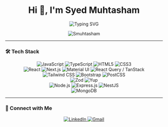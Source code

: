 <h1 align="center">Hi 👋, I'm Syed Muhtasham</h1>

<p align="center">
  <img src="https://readme-typing-svg.demolab.com/?lines=Full+Stack+MERN+Developer;TypeScript+%7C+Next.js+%7C+NestJS;Clean+Code+%7C+Performance+Focused&font=Fira%20Code&center=true&width=440&height=45&color=F7F7F7&vCenter=true&pause=1000&size=22" alt="Typing SVG" />
</p>

<p align="center">
  <img src="https://komarev.com/ghpvc/?username=Smuhtasham&label=Profile%20Views&color=0e75b6&style=flat" alt="Smuhtasham" />
</p>


---
### 🛠️ Tech Stack

<p align="center">
  <!-- Languages -->
  <img src="https://img.shields.io/badge/JavaScript-F7DF1E?style=for-the-badge&logo=javascript&logoColor=black" alt="JavaScript"/>
  <img src="https://img.shields.io/badge/TypeScript-3178C6?style=for-the-badge&logo=typescript&logoColor=white" alt="TypeScript"/>
  <img src="https://img.shields.io/badge/HTML5-E34F26?style=for-the-badge&logo=html5&logoColor=white" alt="HTML5"/>
  <img src="https://img.shields.io/badge/CSS3-1572B6?style=for-the-badge&logo=css3&logoColor=white" alt="CSS3"/>
  <br/>

  <!-- Frontend -->
  <img src="https://img.shields.io/badge/React-20232A?style=for-the-badge&logo=react&logoColor=61DAFB" alt="React"/>
  <img src="https://img.shields.io/badge/Next.js-000000?style=for-the-badge&logo=nextdotjs&logoColor=white" alt="Next.js"/>
  <img src="https://img.shields.io/badge/Material%20UI-007FFF?style=for-the-badge&logo=mui&logoColor=white" alt="Material UI"/>
  <img src="https://img.shields.io/badge/TanStack%20Query-FF4154?style=for-the-badge&logo=reactquery&logoColor=white" alt="React Query / TanStack"/>
  <br/>

  <!-- Styling -->
  <img src="https://img.shields.io/badge/Tailwind%20CSS-38B2AC?style=for-the-badge&logo=tailwindcss&logoColor=white" alt="Tailwind CSS"/>
  <img src="https://img.shields.io/badge/Bootstrap-7952B3?style=for-the-badge&logo=bootstrap&logoColor=white" alt="Bootstrap"/>
  <img src="https://img.shields.io/badge/PostCSS-DD3A0A?style=for-the-badge&logo=postcss&logoColor=white" alt="PostCSS"/>
  <br/>

  <!-- Validation & Data Fetching -->
  <img src="https://img.shields.io/badge/Zod-3C3C3C?style=for-the-badge&logo=typescript&logoColor=white" alt="Zod"/>
  <img src="https://img.shields.io/badge/Yup-29B6F6?style=for-the-badge&logoColor=white" alt="Yup"/>
  <br/>

  <!-- Backend -->
  <img src="https://img.shields.io/badge/Node.js-339933?style=for-the-badge&logo=nodedotjs&logoColor=white" alt="Node.js"/>
  <img src="https://img.shields.io/badge/Express.js-000000?style=for-the-badge&logo=express&logoColor=white" alt="Express.js"/>
  <img src="https://img.shields.io/badge/NestJS-E0234E?style=for-the-badge&logo=nestjs&logoColor=white" alt="NestJS"/>
  <br/>

  <!-- Database -->
  <img src="https://img.shields.io/badge/MongoDB-47A248?style=for-the-badge&logo=mongodb&logoColor=white" alt="MongoDB"/>
</p>

---
### 🔗 Connect with Me

<p align="center">
  <a href="https://www.linkedin.com/in/syed-muhtasham/" target="_blank">
    <img src="https://img.shields.io/badge/LinkedIn-0077B5?style=for-the-badge&logo=linkedin&logoColor=white" alt="LinkedIn"/>
  </a>
  <a href="mailto:muhtasham00@gmail.com">
    <img src="https://img.shields.io/badge/Gmail-EA4335?style=for-the-badge&logo=gmail&logoColor=white" alt="Gmail"/>
  </a>
</p>
